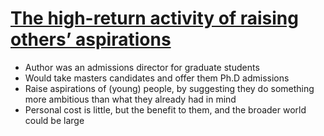 # [The high-return activity of raising others’ aspirations](https://marginalrevolution.com/marginalrevolution/2018/10/high-return-activity-raising-others-aspirations.html)

* Author was an admissions director for graduate students
* Would take masters candidates and offer them Ph.D admissions
* Raise aspirations of (young) people, by suggesting they do something more ambitious than what they already had in mind
* Personal cost is little, but the benefit to them, and the broader world could be large

